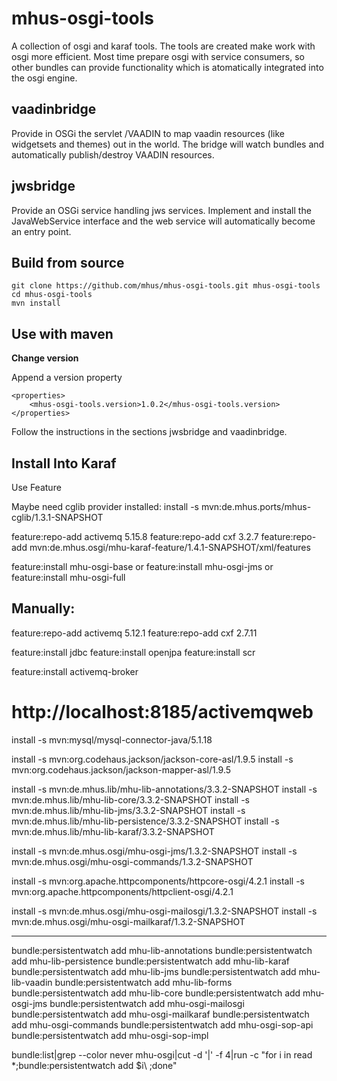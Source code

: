 mhus-osgi-tools
=============

A collection of osgi and karaf tools. The tools are created make work with osgi more efficient. Most time prepare osgi with service consumers, so other bundles can provide functionality which is atomatically integrated into the osgi engine.

vaadinbridge
-------------

Provide in OSGi the servlet /VAADIN to map vaadin resources (like widgetsets and themes) out in the world. The bridge will watch bundles and automatically publish/destroy VAADIN resources.

jwsbridge
-------------

Provide an OSGi service handling jws services. Implement and install the JavaWebService interface and the web service will automatically become an entry point.

Build from source
-------------

	git clone https://github.com/mhus/mhus-osgi-tools.git mhus-osgi-tools
	cd mhus-osgi-tools
	mvn install

Use with maven
-------------

**Change version**

Append a version property

	<properties>
		<mhus-osgi-tools.version>1.0.2</mhus-osgi-tools.version>
	</properties>

Follow the instructions in the sections jwsbridge and vaadinbridge.

Install Into Karaf
------

Use Feature

Maybe need cglib provider installed:
install -s mvn:de.mhus.ports/mhus-cglib/1.3.1-SNAPSHOT

feature:repo-add activemq 5.15.8
feature:repo-add cxf 3.2.7
feature:repo-add mvn:de.mhus.osgi/mhu-karaf-feature/1.4.1-SNAPSHOT/xml/features


feature:install mhu-osgi-base
or
feature:install mhu-osgi-jms
or
feature:install mhu-osgi-full


Manually:
------

feature:repo-add activemq 5.12.1
feature:repo-add cxf 2.7.11

feature:install jdbc
feature:install openjpa
feature:install scr

feature:install activemq-broker

#  http://localhost:8185/activemqweb


install -s mvn:mysql/mysql-connector-java/5.1.18

install -s mvn:org.codehaus.jackson/jackson-core-asl/1.9.5
install -s mvn:org.codehaus.jackson/jackson-mapper-asl/1.9.5

install -s mvn:de.mhus.lib/mhu-lib-annotations/3.3.2-SNAPSHOT
install -s mvn:de.mhus.lib/mhu-lib-core/3.3.2-SNAPSHOT
install -s mvn:de.mhus.lib/mhu-lib-jms/3.3.2-SNAPSHOT
install -s mvn:de.mhus.lib/mhu-lib-persistence/3.3.2-SNAPSHOT
install -s mvn:de.mhus.lib/mhu-lib-karaf/3.3.2-SNAPSHOT

install -s mvn:de.mhus.osgi/mhu-osgi-jms/1.3.2-SNAPSHOT
install -s mvn:de.mhus.osgi/mhu-osgi-commands/1.3.2-SNAPSHOT

install -s mvn:org.apache.httpcomponents/httpcore-osgi/4.2.1
install -s mvn:org.apache.httpcomponents/httpclient-osgi/4.2.1

install -s mvn:de.mhus.osgi/mhu-osgi-mailosgi/1.3.2-SNAPSHOT
install -s mvn:de.mhus.osgi/mhu-osgi-mailkaraf/1.3.2-SNAPSHOT

---

bundle:persistentwatch add mhu-lib-annotations
bundle:persistentwatch add mhu-lib-persistence
bundle:persistentwatch add mhu-lib-karaf
bundle:persistentwatch add mhu-lib-jms
bundle:persistentwatch add mhu-lib-vaadin
bundle:persistentwatch add mhu-lib-forms
bundle:persistentwatch add mhu-lib-core
bundle:persistentwatch add mhu-osgi-jms
bundle:persistentwatch add mhu-osgi-mailosgi
bundle:persistentwatch add mhu-osgi-mailkaraf
bundle:persistentwatch add mhu-osgi-commands
bundle:persistentwatch add mhu-osgi-sop-api
bundle:persistentwatch add mhu-osgi-sop-impl

bundle:list|grep --color never mhu-osgi|cut -d '\|' -f 4|run -c "for i in read *;bundle:persistentwatch add \$i\ ;done"




